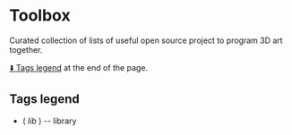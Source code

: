 # Toolbox

Curated collection of lists of useful open source project to program 3D art together.

[:arrow_down: Tags legend](#tags-legend) at the end of the page.

<!-- - []() by []() : -->

## Tags legend

- ( _lib_ ) -- library
